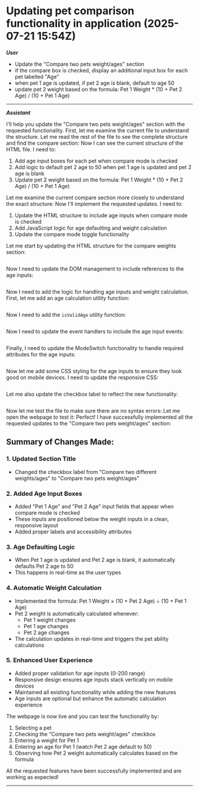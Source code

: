 <!-- Generated by SpecStory -->

# Updating pet comparison functionality in application (2025-07-21 15:54Z)

_**User**_

* Update the "Compare two pets weight/ages" section
* if the compare box is checked, display an additional input box for each pet labelled "Age"
* when pet 1 age is updated, if pet 2 age is blank, default to age 50
* update pet 2 weight based on the formula: Pet 1 Weight * (10 + Pet 2 Age) / (10 + Pet 1 Age)

---

_**Assistant**_

I'll help you update the "Compare two pets weight/ages" section with the requested functionality. First, let me examine the current file to understand the structure. Let me read the rest of the file to see the complete structure and find the compare section: Now I can see the current structure of the HTML file. I need to:

1. Add age input boxes for each pet when compare mode is checked
2. Add logic to default pet 2 age to 50 when pet 1 age is updated and pet 2 age is blank
3. Update pet 2 weight based on the formula: Pet 1 Weight * (10 + Pet 2 Age) / (10 + Pet 1 Age)

Let me examine the current compare section more closely to understand the exact structure: Now I'll implement the requested updates. I need to:

1. Update the HTML structure to include age inputs when compare mode is checked
2. Add JavaScript logic for age defaulting and weight calculation
3. Update the compare mode toggle functionality

Let me start by updating the HTML structure for the compare weights section: 
```

```
Now I need to update the DOM management to include references to the age inputs: 
```

```
Now I need to add the logic for handling age inputs and weight calculation. First, let me add an age calculation utility function: 
```

```
Now I need to add the `isValidAge` utility function: 
```

```
Now I need to update the event handlers to include the age input events: 
```

```
Finally, I need to update the ModeSwitch functionality to handle required attributes for the age inputs: 
```

```
Now let me add some CSS styling for the age inputs to ensure they look good on mobile devices. I need to update the responsive CSS: 
```

```
Let me also update the checkbox label to reflect the new functionality: 
```

```
Now let me test the file to make sure there are no syntax errors: Let me open the webpage to test it: Perfect! I have successfully implemented all the requested updates to the "Compare two pets weight/ages" section:

## Summary of Changes Made:

### 1. **Updated Section Title**
- Changed the checkbox label from "Compare two different weights/ages" to "Compare two pets weight/ages"

### 2. **Added Age Input Boxes**
- Added "Pet 1 Age" and "Pet 2 Age" input fields that appear when compare mode is checked
- These inputs are positioned below the weight inputs in a clean, responsive layout
- Added proper labels and accessibility attributes

### 3. **Age Defaulting Logic**
- When Pet 1 age is updated and Pet 2 age is blank, it automatically defaults Pet 2 age to 50
- This happens in real-time as the user types

### 4. **Automatic Weight Calculation**
- Implemented the formula: Pet 1 Weight × (10 + Pet 2 Age) ÷ (10 + Pet 1 Age)
- Pet 2 weight is automatically calculated whenever:
  - Pet 1 weight changes
  - Pet 1 age changes  
  - Pet 2 age changes
- The calculation updates in real-time and triggers the pet ability calculations

### 5. **Enhanced User Experience**
- Added proper validation for age inputs (0-200 range)
- Responsive design ensures age inputs stack vertically on mobile devices
- Maintained all existing functionality while adding the new features
- Age inputs are optional but enhance the automatic calculation experience

The webpage is now live and you can test the functionality by:
1. Selecting a pet
2. Checking the "Compare two pets weight/ages" checkbox
3. Entering a weight for Pet 1
4. Entering an age for Pet 1 (watch Pet 2 age default to 50)
5. Observing how Pet 2 weight automatically calculates based on the formula

All the requested features have been successfully implemented and are working as expected!

---

